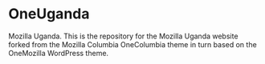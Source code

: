 OneUganda
===========

Mozilla Uganda.
This is the repository for the Mozilla Uganda website forked from the Mozilla Columbia OneColumbia theme in turn based on the OneMozilla WordPress theme.
